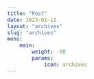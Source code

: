 ```yaml
---
title: "Post"
date: 2023-01-11
layout: "archives"
slug: "archives"
menu:
    main:
        weight: -90
        params: 
            icon: archives
---
```

